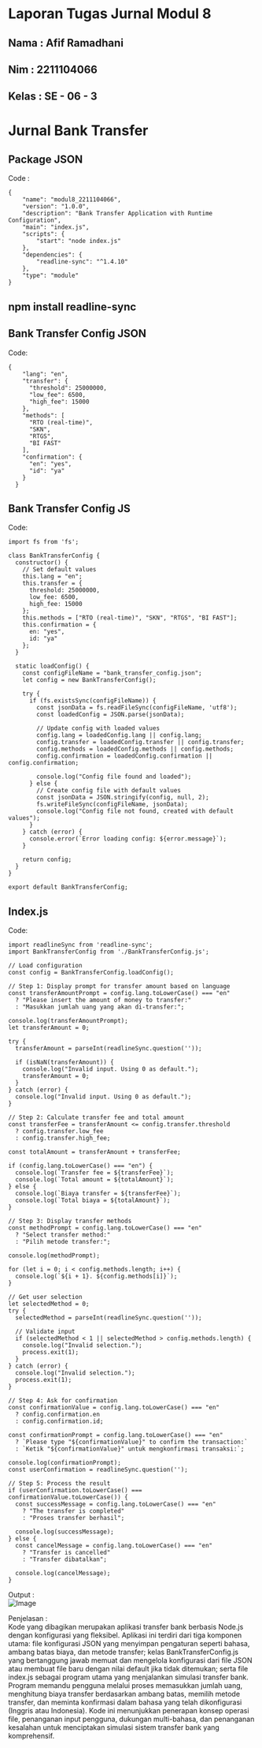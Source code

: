 # Laporan Tugas Jurnal Modul 8

<h2> Nama  : Afif Ramadhani</h2>
<h2> Nim   : 2211104066</h2>
<h2> Kelas : SE - 06 - 3</h2>

# Jurnal Bank Transfer

## Package JSON
Code :
```
{
    "name": "modul8_2211104066",
    "version": "1.0.0",
    "description": "Bank Transfer Application with Runtime Configuration",
    "main": "index.js",
    "scripts": {
        "start": "node index.js"
    },
    "dependencies": {
        "readline-sync": "^1.4.10"
    },
    "type": "module"
}
```
## npm install readline-sync

## Bank Transfer Config JSON
Code:
```
{
    "lang": "en",
    "transfer": {
      "threshold": 25000000,
      "low_fee": 6500,
      "high_fee": 15000
    },
    "methods": [
      "RTO (real-time)",
      "SKN",
      "RTGS",
      "BI FAST"
    ],
    "confirmation": {
      "en": "yes",
      "id": "ya"
    }
  }
```

## Bank Transfer Config JS
Code:
```
import fs from 'fs';

class BankTransferConfig {
  constructor() {
    // Set default values
    this.lang = "en";
    this.transfer = {
      threshold: 25000000,
      low_fee: 6500,
      high_fee: 15000
    };
    this.methods = ["RTO (real-time)", "SKN", "RTGS", "BI FAST"];
    this.confirmation = {
      en: "yes",
      id: "ya"
    };
  }

  static loadConfig() {
    const configFileName = "bank_transfer_config.json";
    let config = new BankTransferConfig();

    try {
      if (fs.existsSync(configFileName)) {
        const jsonData = fs.readFileSync(configFileName, 'utf8');
        const loadedConfig = JSON.parse(jsonData);
        
        // Update config with loaded values
        config.lang = loadedConfig.lang || config.lang;
        config.transfer = loadedConfig.transfer || config.transfer;
        config.methods = loadedConfig.methods || config.methods;
        config.confirmation = loadedConfig.confirmation || config.confirmation;
        
        console.log("Config file found and loaded");
      } else {
        // Create config file with default values
        const jsonData = JSON.stringify(config, null, 2);
        fs.writeFileSync(configFileName, jsonData);
        console.log("Config file not found, created with default values");
      }
    } catch (error) {
      console.error(`Error loading config: ${error.message}`);
    }

    return config;
  }
}

export default BankTransferConfig;
```

## Index.js
Code:
```
import readlineSync from 'readline-sync';
import BankTransferConfig from './BankTransferConfig.js';

// Load configuration
const config = BankTransferConfig.loadConfig();

// Step 1: Display prompt for transfer amount based on language
const transferAmountPrompt = config.lang.toLowerCase() === "en" 
  ? "Please insert the amount of money to transfer:" 
  : "Masukkan jumlah uang yang akan di-transfer:";

console.log(transferAmountPrompt);
let transferAmount = 0;

try {
  transferAmount = parseInt(readlineSync.question(''));
  
  if (isNaN(transferAmount)) {
    console.log("Invalid input. Using 0 as default.");
    transferAmount = 0;
  }
} catch (error) {
  console.log("Invalid input. Using 0 as default.");
}

// Step 2: Calculate transfer fee and total amount
const transferFee = transferAmount <= config.transfer.threshold 
  ? config.transfer.low_fee 
  : config.transfer.high_fee;

const totalAmount = transferAmount + transferFee;

if (config.lang.toLowerCase() === "en") {
  console.log(`Transfer fee = ${transferFee}`);
  console.log(`Total amount = ${totalAmount}`);
} else {
  console.log(`Biaya transfer = ${transferFee}`);
  console.log(`Total biaya = ${totalAmount}`);
}

// Step 3: Display transfer methods
const methodPrompt = config.lang.toLowerCase() === "en" 
  ? "Select transfer method:" 
  : "Pilih metode transfer:";

console.log(methodPrompt);

for (let i = 0; i < config.methods.length; i++) {
  console.log(`${i + 1}. ${config.methods[i]}`);
}

// Get user selection
let selectedMethod = 0;
try {
  selectedMethod = parseInt(readlineSync.question(''));
  
  // Validate input
  if (selectedMethod < 1 || selectedMethod > config.methods.length) {
    console.log("Invalid selection.");
    process.exit(1);
  }
} catch (error) {
  console.log("Invalid selection.");
  process.exit(1);
}

// Step 4: Ask for confirmation
const confirmationValue = config.lang.toLowerCase() === "en" 
  ? config.confirmation.en 
  : config.confirmation.id;

const confirmationPrompt = config.lang.toLowerCase() === "en" 
  ? `Please type "${confirmationValue}" to confirm the transaction:` 
  : `Ketik "${confirmationValue}" untuk mengkonfirmasi transaksi:`;

console.log(confirmationPrompt);
const userConfirmation = readlineSync.question('');

// Step 5: Process the result
if (userConfirmation.toLowerCase() === confirmationValue.toLowerCase()) {
  const successMessage = config.lang.toLowerCase() === "en" 
    ? "The transfer is completed" 
    : "Proses transfer berhasil";
  
  console.log(successMessage);
} else {
  const cancelMessage = config.lang.toLowerCase() === "en" 
    ? "Transfer is cancelled" 
    : "Transfer dibatalkan";
  
  console.log(cancelMessage);
}
```

Output : <br>
![Image](https://github.com/user-attachments/assets/9cdb9684-c01a-4d65-b3ec-6b5882a152eb)

Penjelasan : <br>
Kode yang dibagikan merupakan aplikasi transfer bank berbasis Node.js dengan konfigurasi yang fleksibel. Aplikasi ini terdiri dari tiga komponen utama: 
file konfigurasi JSON yang menyimpan pengaturan seperti bahasa, ambang batas biaya, dan metode transfer; kelas BankTransferConfig.js 
yang bertanggung jawab memuat dan mengelola konfigurasi dari file JSON atau membuat file baru dengan nilai default jika tidak ditemukan; serta file index.js 
sebagai program utama yang menjalankan simulasi transfer bank. Program memandu pengguna melalui proses memasukkan jumlah uang, menghitung biaya transfer berdasarkan ambang batas, 
memilih metode transfer, dan meminta konfirmasi dalam bahasa yang telah dikonfigurasi (Inggris atau Indonesia). Kode ini menunjukkan penerapan konsep operasi file, penanganan input pengguna, 
dukungan multi-bahasa, dan penanganan kesalahan untuk menciptakan simulasi sistem transfer bank yang komprehensif.
